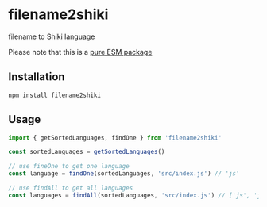 # filename2shiki

filename to Shiki language

Please note that this is a [pure ESM package](https://gist.github.com/sindresorhus/a39789f98801d908bbc7ff3ecc99d99c)

## Installation

```shell
npm install filename2shiki
```

## Usage

```js
import { getSortedLanguages, findOne } from 'filename2shiki'

const sortedLanguages = getSortedLanguages()

// use fineOne to get one language
const language = findOne(sortedLanguages, 'src/index.js') // 'js'

// use findAll to get all languages
const languages = findAll(sortedLanguages, 'src/index.js') // ['js', 'jsx']
```
